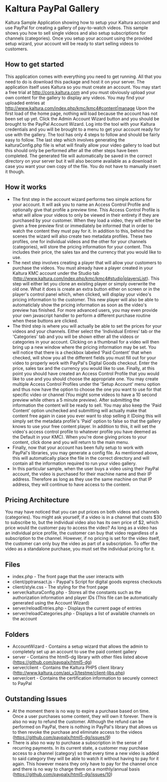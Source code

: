 Kaltura PayPal Gallery
==================
Kaltura Sample Application showing how to setup your Kaltura account and use PayPal for creating a gallery of pay-to-watch videos.
This sample shows you how to sell single videos and also setup subscriptions for channels (categories). Once you setup your account using
the provided setup wizard, your account will be ready to start selling videos to customers.

How to get started
------------
This application comes with everything you need to get running. All that you need to do is download this package and host it on your server. 
The application itself uses Kaltura so you must create an account. You may start a free trial at http://corp.kaltura.com and you must obviously
upload your own content for the gallery to display any videos. You may find your uploaded entries at http://www.kaltura.com/index.php/kmc/kmc4#content|manage
Upon the first load of the home page, nothing will load because the account has not been set up yet. 
Click the Admin Account Wizard button and you should be brought to the PayPal Account Wizard. Log into the tool with your Kaltura credentials
and you will be brought to a menu to get your account ready for use with the gallery.
The tool has only 4 steps to follow and should be fairly easy to follow. The last step which involves generating the kalturaConfig.php file is what
will finally allow your video gallery to load but this should only be performed after all the other steps have been completed.
The generated file will automatically be saved in the correct directory on your server but it will also become available as a download in case
you want your own copy of the file. You do not have to manually insert it though.

How it works
------------
* The first step in the account wizard performs two simple actions for your account. It will ask you to name an Access Control Profile and optionally
give that profile a preview time. This Access Control Profile is what will allow your videos to only be viewed in their entirety if they are
purchased by your customer. When they load a video, they will either be given a free preview first or immediately be informed that in order to
watch the content they must pay for it. In addition to this, behind the scenes the wizard will also create two metadata profiles. These two profiles,
one for individual videos and the other for your channels (categories), will store the pricing information for your content. This includes their
price, the sales tax and the currency that you would like to use.
* The next step involves creating a player that will allow your customers to purchase the videos. You must already have a player created in your
Kaltura KMC account under the Studio tab (http://www.kaltura.com/index.php/kmc/kmc4#studio|playersList). This step will either let you clone an
existing player or simply overwrite the old one. What it does is create an extra button either on screen or in the player's control panel which,
when clicked, will display your video's pricing information to the customer. This new player will also be able to automaticlaly show the pricing
information as soon as the video's preview has finished. For more advanced users, you may even provide your own javascript handler to perform a
different purchase routine when these buttons are clicked.
* The third step is where you will actually be able to set the prices for your videos and your channels. Either select the 'Individual Entires' tab
or the 'Categories' tab and you will be shown either all the videos or categories in your account. Clicking on a thumbnail for a video will then
bring up a new window where the pricing information may be set. You will notice that there is a checkbox labeled 'Paid Content' that when checked,
will show you all the different fields you must fill out for your video to properly work with PayPal's Digital Goods checkout. Enter the price, sales
tax and the currency you would like to use. Finally, at this point you should have created an Access Control Profile that you would like to use and
you should choose the appropriate one. You may create multiple Access Control Profiles under the 'Setup Account' menu option and thus now have the
option to choose the one you want to use for that specific video or channel (You might some videos to have a 10 second preview while others a 5 minute
preview). After submitting the information the content will be ready to sell. You may also keep the 'Paid Content' option unchecked and submitting
will actually make that content free again in case you ever want to stop selling it (Doing this will simply set the metadata profile's 'Paid' option
to false so that the gallery knows to use your free content player. In addition to this, it will set the video's access control profile to whatever
profile you have deemed as the Default in your KMC). When you're done giving prices to your content, click done and you will return to the main menu.
* Finally, now that your account has been fully setup to work with PayPal's libraries, you may generate a config file. As mentioned above, this will
automatically place the file in the correct directory and will contain all the information required to run your video gallery.
* In this particular sample, when the user buys a video using their PayPal account, the video is purchased for their machine name and their
IP address. Therefore as long as they use the same machine on that IP address, they will continue to have access to the content.

Pricing Architecture
--------------------
You may have noticed that you can put prices on both videos and channels (categories). You might ask yourself, if a video is in a channel that costs
$30 to subscribe to, but the individual video also has its own price of $2, which price would the customer pay to access the video? As long as a video
has an individual price profile, the customer can buy that video regardless of a subscription to the channel. However, if no pricing is set for the
video itself, the customer can only buy the video as part of a subscription. To offer the video as a standalone purchase, you must set the individual
pricing for it.

Files
-----

* index.php - The front page that the user interacts with
* client/pptransact.js - Paypal's Script for digital goods express checkouts
* client/style.css - The styling for the front page
* server/kalturaConfig.php - Stores all the constants such as the authorization information and player IDs
	(This file can be automatically generated using the Account Wizard)
* server/reloadEntries.php - Displays the current page of entries
* server/reloadCategories.php - Displays a list of available channels on the account

Folders
-------

* AccountWizard - Contains a setup wizard that allows the admin to completely set up an account to use the paid content gallery
* server - Contains the html5-dg library with other files listed above
	(https://github.com/paypalx/html5-dg)
* server/client - Contains the Kaltura PHP5 client library
	(http://www.kaltura.com/api_v3/testme/client-libs.php)
* server/cert - Contains the certification information to securely connect to PayPal

Outstanding Issues
------------------
* At the moment there is no way to expire a purchase based on time. Once a user purchases some content, they will own it forever. There is also no way
to refund the customer. Although the refund can be performed on PayPal, there is nothing in PayPal's library that allows us to then revoke the
purchase and eliminate access to the videos (https://github.com/paypalx/html5-dg/issues/9)
* There is also no way to purchase a subscription in the sense of recurring payments. In its current state, a customer may purchase access to a
channel (category) so that every time a new video is added to said category they will be able to watch it without having to pay for it again.
This however means they only have to pay for the channel once and there is no way to charge them on a monthly/annual basis (https://github.com/paypalx/html5-dg/issues/10)